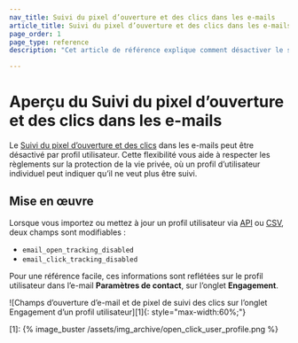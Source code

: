 ```yaml
---
nav_title: Suivi du pixel d’ouverture et des clics dans les e-mails
article_title: Suivi du pixel d’ouverture et des clics dans les e-mails
page_order: 1
page_type: reference
description: "Cet article de référence explique comment désactiver le suivi du pixel d’ouverture et des clics dans les e-mails."

---
```


# Aperçu du Suivi du pixel d’ouverture et des clics dans les e-mails

Le [Suivi du pixel d’ouverture et des clics][open_tracking] dans les e-mails peut être désactivé par profil utilisateur. Cette flexibilité vous aide à respecter les règlements sur la protection de la vie privée, où un profil d’utilisateur individuel peut indiquer qu’il ne veut plus être suivi.

## Mise en œuvre

Lorsque vous importez ou mettez à jour un profil utilisateur via [API][api_doc] ou [CSV][csv_doc], deux champs sont modifiables :

- `email_open_tracking_disabled`
- `email_click_tracking_disabled`

Pour une référence facile, ces informations sont reflétées sur le profil utilisateur dans l’e-mail **Paramètres de contact**, sur l’onglet **Engagement**.

![Champs d’ouverture d’e-mail et de pixel de suivi des clics sur l’onglet Engagement d’un profil utilisateur][1]{: style="max-width:60%;"}

[open_tracking]: {{site.baseurl}}/user_guide/administrative/app_settings/manage_app_group/email_settings/#email-open-tracking-pixel
[api_doc]: {{site.baseurl}}/api/objects_filters/user_attributes_object/#braze-user-profile-fields
[csv_doc]: {{site.baseurl}}/user_guide/data_and_analytics/user_data_collection/user_import/#csv
[1]: {% image_buster /assets/img_archive/open_click_user_profile.png %}
